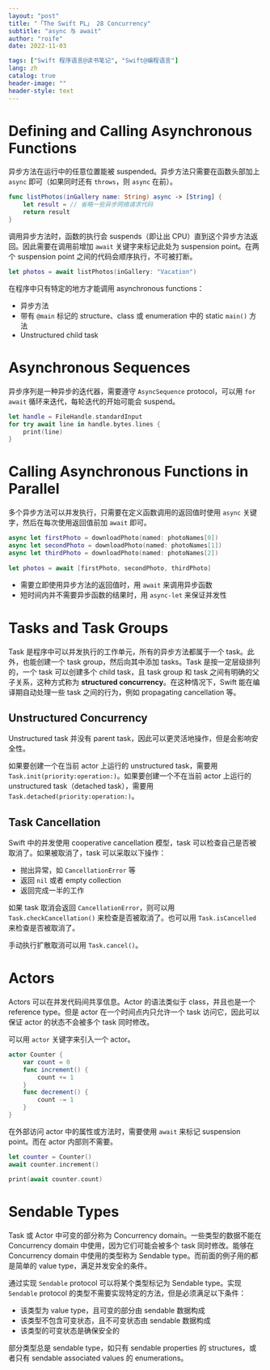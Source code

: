 ```yaml
---
layout: "post"
title: "「The Swift PL」 28 Concurrency"
subtitle: "async 与 await"
author: "roife"
date: 2022-11-03

tags: ["Swift 程序语言@读书笔记", "Swift@编程语言"]
lang: zh
catalog: true
header-image: ""
header-style: text
---
```


# Defining and Calling Asynchronous Functions

异步方法在运行中的任意位置能被 suspended。异步方法只需要在函数头部加上 `async` 即可（如果同时还有 `throws`，则 `async` 在前）。

```swift
func listPhotos(inGallery name: String) async -> [String] {
    let result = // 省略一些异步网络请求代码
    return result
}
```

调用异步方法时，函数的执行会 suspends（即让出 CPU）直到这个异步方法返回。因此需要在调用前增加 `await` 关键字来标记此处为 suspension point。在两个 suspension point 之间的代码会顺序执行，不可被打断。

```swift
let photos = await listPhotos(inGallery: "Vacation")
```

在程序中只有特定的地方才能调用 asynchronous functions：
- 异步方法
- 带有 `@main` 标记的 structure、class 或 enumeration 中的 static `main()` 方法
- Unstructured child task

# Asynchronous Sequences

异步序列是一种异步的迭代器，需要遵守 `AsyncSequence` protocol，可以用 `for await` 循环来迭代，每轮迭代的开始可能会 suspend。

```swift
let handle = FileHandle.standardInput
for try await line in handle.bytes.lines {
    print(line)
}
```

# Calling Asynchronous Functions in Parallel

多个异步方法可以并发执行，只需要在定义函数调用的返回值时使用 `async` 关键字，然后在每次使用返回值前加 `await` 即可。

```swift
async let firstPhoto = downloadPhoto(named: photoNames[0])
async let secondPhoto = downloadPhoto(named: photoNames[1])
async let thirdPhoto = downloadPhoto(named: photoNames[2])
​
let photos = await [firstPhoto, secondPhoto, thirdPhoto]
```

- 需要立即使用异步方法的返回值时，用 `await` 来调用异步函数
- 短时间内并不需要异步函数的结果时，用 `async-let` 来保证并发性

# Tasks and Task Groups

Task 是程序中可以并发执行的工作单元，所有的异步方法都属于一个 task。此外，也能创建一个 task group，然后向其中添加 tasks。Task 是按一定层级排列的，一个 task 可以创建多个 child task，且 task group 和 task 之间有明确的父子关系，这种方式称为 **structured concurrency**。在这种情况下，Swift 能在编译期自动处理一些 task 之间的行为，例如 propagating cancellation 等。

## Unstructured Concurrency

Unstructured task 并没有 parent task，因此可以更灵活地操作，但是会影响安全性。

如果要创建一个在当前 actor 上运行的 unstructured task，需要用 `Task.init(priority:operation:)`。如果要创建一个不在当前 actor 上运行的 unstructured task（detached task），需要用 `Task.detached(priority:operation:)`。

## Task Cancellation

Swift 中的并发使用 cooperative cancellation 模型，task 可以检查自己是否被取消了。如果被取消了，task 可以采取以下操作：
- 抛出异常，如 `CancellationError` 等
- 返回 `nil` 或者 empty collection
- 返回完成一半的工作

如果 task 取消会返回 `CancellationError`，则可以用 `Task.checkCancellation()` 来检查是否被取消了。也可以用 `Task.isCancelled` 来检查是否被取消了。

手动执行扩散取消可以用 `Task.cancel()`。

# Actors

Actors 可以在并发代码间共享信息。Actor 的语法类似于 class，并且也是一个 reference type。但是 actor 在一个时间点内只允许一个 task 访问它，因此可以保证 actor 的状态不会被多个 task 同时修改。

可以用 `actor` 关键字来引入一个 actor。

```swift
actor Counter {
    var count = 0
    func increment() {
        count += 1
    }
    func decrement() {
        count -= 1
    }
}
```

在外部访问 actor 中的属性或方法时，需要使用 `await` 来标记 suspension point。而在 actor 内部则不需要。

```swift
let counter = Counter()
await counter.increment()

print(await counter.count)
```

# Sendable Types

Task 或 Actor 中可变的部分称为 Concurrency domain。一些类型的数据不能在 Concurrency domain 中使用，因为它们可能会被多个 task 同时修改。能够在 Concurrency domain 中使用的类型称为 Sendable type。而前面的例子用的都是简单的 value type，满足并发安全的条件。

通过实现 `Sendable` protocol 可以将某个类型标记为 Sendable type。实现 `Sendable` protocol 的类型不需要实现特定的方法，但是必须满足以下条件：
- 该类型为 value type，且可变的部分由 sendable 数据构成
- 该类型不包含可变状态，且不可变状态由 sendable 数据构成
- 该类型的可变状态是确保安全的

部分类型总是 sendable type，如只有 sendable properties 的 structures，或者只有 sendable associated values 的 enumerations。